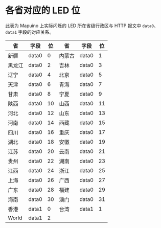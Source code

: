 # 各省对应的 LED 位

此表为 Mapuino 上实际闪烁的 LED 所在省级行政区与 HTTP 报文中 `data0`、`data1` 字段的对应关系。

| 省 | 字段 | 位 | 省 | 字段 | 位 |
|----|-----|----|----|------|---|
| 新疆 | data0 | 0 | 内蒙古 | data0 | 1 |
| 黑龙江 | data0 | 2 | 吉林 | data0 | 3 |
| 辽宁 | data0 | 4 | 北京 | data0 | 5 |
| 天津 | data0 | 6 | 青海 | data0 | 7 |
| 甘肃 | data0 | 8 | 宁夏 | data0 | 9 |
| 陕西 | data0 | 10 | 山西 | data0 | 11 |
| 河北 | data0 | 12 | 山东 | data0 | 13 |
| 河南 | data0 | 14 | 西藏 | data0 | 15 |
| 四川 | data0 | 16 | 重庆 | data0 | 17 |
| 湖北 | data0 | 18 | 安徽 | data0 | 19 |
| 江苏 | data0 | 20 | 云南 | data0 | 21 |
| 贵州 | data0 | 22 | 湖南 | data0 | 23 |
| 江西 | data0 | 24 | 浙江 | data0 | 25 |
| 上海 | data0 | 26 | 广西 | data0 | 27 |
| 广东 | data0 | 28 | 福建 | data0 | 29 |
| 海南 | data0 | 30 | 澳门 | data0 | 31 |
| 香港 | data1 | 0 | 台湾 | data1 | 1 |
| World | data1 | 2 |